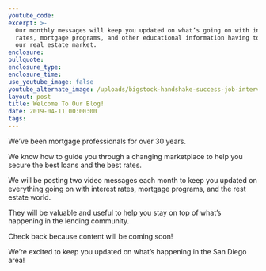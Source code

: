 ```yaml
---
youtube_code:
excerpt: >-
  Our monthly messages will keep you updated on what’s going on with interest
  rates, mortgage programs, and other educational information having to do with
  our real estate market.
enclosure:
pullquote:
enclosure_type:
enclosure_time:
use_youtube_image: false
youtube_alternate_image: /uploads/bigstock-handshake-success-job-intervie-254790886.jpg
layout: post
title: Welcome To Our Blog!
date: 2019-04-11 00:00:00
tags:
---
```


We’ve been mortgage professionals for over 30 years.

We know how to guide you through a changing marketplace to help you secure the best loans and the best rates.

We will be posting two video messages each month to keep you updated on everything going on with interest rates, mortgage programs, and the rest estate world. &nbsp;

They will be valuable and useful to help you stay on top of what’s happening in the lending community.

Check back because content will be coming soon!

We’re excited to keep you updated on what’s happening in the San Diego area!